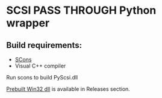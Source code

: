 # SCSI PASS THROUGH Python wrapper

## Build requirements:

* [SCons](http://www.scons.org/)
* Visual C++ compiler

Run scons to build PyScsi.dll

[Prebuilt Win32 dll](https://github.com/flowswitch/pyscsi/releases/download/v1/PyScsi_win32.zip) is available in Releases section.
